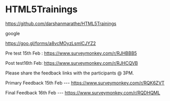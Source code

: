 # HTML5Trainings


https://github.com/darshanmarathe/HTML5Trainings


google

https://goo.gl/forms/a8vcMOyzLsmlCJYZ2



Pre test 15th Feb :   https://www.surveymonkey.com/r/RJHBBB5
 
Post test16th Feb: https://www.surveymonkey.com/r/RJHCQVB
 
 
Please share the feedback links with the participants @ 3PM.
 
 
Primary Feedback  15th Feb ---  https://www.surveymonkey.com/r/RQK6ZVT
 
Final Feedback 16th Feb ---  https://www.surveymonkey.com/r/RQDHQML
 